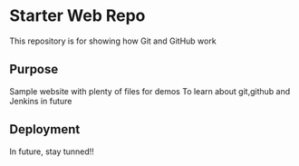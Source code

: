 # Starter Web Repo

This repository is for showing how Git and GitHub work

## Purpose

Sample website with plenty of files for demos
To learn about git,github and Jenkins in future

## Deployment

In future, stay tunned!!